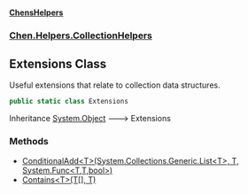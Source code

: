 #### [ChensHelpers](./index 'index')
### [Chen.Helpers.CollectionHelpers](./Chen-Helpers-CollectionHelpers 'Chen.Helpers.CollectionHelpers')
## Extensions Class
Useful extensions that relate to collection data structures.  
```csharp
public static class Extensions
```
Inheritance [System.Object](https://docs.microsoft.com/en-us/dotnet/api/System.Object 'System.Object') &#129106; Extensions  
### Methods
- [ConditionalAdd&lt;T&gt;(System.Collections.Generic.List&lt;T&gt;, T, System.Func&lt;T,T,bool&gt;)](./Chen-Helpers-CollectionHelpers-Extensions-ConditionalAdd-T-(System-Collections-Generic-List-T-_T_System-Func-T_T_bool-) 'Chen.Helpers.CollectionHelpers.Extensions.ConditionalAdd&lt;T&gt;(System.Collections.Generic.List&lt;T&gt;, T, System.Func&lt;T,T,bool&gt;)')
- [Contains&lt;T&gt;(T[], T)](./Chen-Helpers-CollectionHelpers-Extensions-Contains-T-(T--_T) 'Chen.Helpers.CollectionHelpers.Extensions.Contains&lt;T&gt;(T[], T)')
